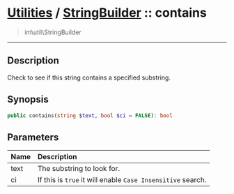 # [Utilities](util.md) / [StringBuilder](util-StringBuilder.md) :: contains
 > im\util\StringBuilder
____

## Description
Check to see if this string contains a specified substring.

## Synopsis
```php
public contains(string $text, bool $ci = FALSE): bool
```

## Parameters
| Name | Description |
| :--- | :---------- |
| text | The substring to look for. |
| ci | If this is `true` it will enable `Case Insensitive` search. |
